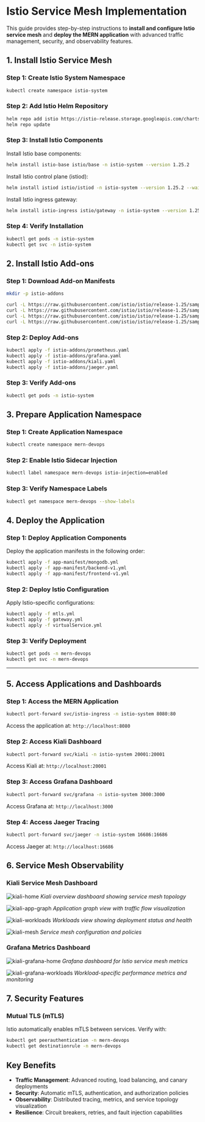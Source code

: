 # **Istio Service Mesh Implementation**

This guide provides step-by-step instructions to **install and configure Istio service mesh** and **deploy the MERN application** with advanced traffic management, security, and observability features.


## **1. Install Istio Service Mesh**

### **Step 1: Create Istio System Namespace**
```bash
kubectl create namespace istio-system
```

### **Step 2: Add Istio Helm Repository**
```bash
helm repo add istio https://istio-release.storage.googleapis.com/charts
helm repo update
```

### **Step 3: Install Istio Components**
Install Istio base components:
```bash
helm install istio-base istio/base -n istio-system --version 1.25.2
```

Install Istio control plane (istiod):
```bash
helm install istiod istio/istiod -n istio-system --version 1.25.2 --wait
```

Install Istio ingress gateway:
```bash
helm install istio-ingress istio/gateway -n istio-system --version 1.25.2
```

### **Step 4: Verify Installation**
```bash
kubectl get pods -n istio-system
kubectl get svc -n istio-system
```


## **2. Install Istio Add-ons**

### **Step 1: Download Add-on Manifests**
```bash
mkdir -p istio-addons

curl -L https://raw.githubusercontent.com/istio/istio/release-1.25/samples/addons/prometheus.yaml -o istio-addons/prometheus.yaml
curl -L https://raw.githubusercontent.com/istio/istio/release-1.25/samples/addons/grafana.yaml -o istio-addons/grafana.yaml
curl -L https://raw.githubusercontent.com/istio/istio/release-1.25/samples/addons/kiali.yaml -o istio-addons/kiali.yaml
curl -L https://raw.githubusercontent.com/istio/istio/release-1.25/samples/addons/jaeger.yaml -o istio-addons/jaeger.yaml
```

### **Step 2: Deploy Add-ons**
```bash
kubectl apply -f istio-addons/prometheus.yaml
kubectl apply -f istio-addons/grafana.yaml
kubectl apply -f istio-addons/kiali.yaml
kubectl apply -f istio-addons/jaeger.yaml
```

### **Step 3: Verify Add-ons**
```bash
kubectl get pods -n istio-system
```


## **3. Prepare Application Namespace**

### **Step 1: Create Application Namespace**
```bash
kubectl create namespace mern-devops
```

### **Step 2: Enable Istio Sidecar Injection**
```bash
kubectl label namespace mern-devops istio-injection=enabled
```

### **Step 3: Verify Namespace Labels**
```bash
kubectl get namespace mern-devops --show-labels
```


## **4. Deploy the Application**

### **Step 1: Deploy Application Components**
Deploy the application manifests in the following order:

```bash
kubectl apply -f app-manifest/mongodb.yml
kubectl apply -f app-manifest/backend-v1.yml
kubectl apply -f app-manifest/frontend-v1.yml
```

### **Step 2: Deploy Istio Configuration**
Apply Istio-specific configurations:

```bash
kubectl apply -f mtls.yml
kubectl apply -f gateway.yml
kubectl apply -f virtualService.yml
```

### **Step 3: Verify Deployment**
```bash
kubectl get pods -n mern-devops
kubectl get svc -n mern-devops
```

---

## **5. Access Applications and Dashboards**

### **Step 1: Access the MERN Application**
```bash
kubectl port-forward svc/istio-ingress -n istio-system 8080:80
```
Access the application at: `http://localhost:8080`

### **Step 2: Access Kiali Dashboard**
```bash
kubectl port-forward svc/kiali -n istio-system 20001:20001
```
Access Kiali at: `http://localhost:20001`

### **Step 3: Access Grafana Dashboard**
```bash
kubectl port-forward svc/grafana -n istio-system 3000:3000
```
Access Grafana at: `http://localhost:3000`

### **Step 4: Access Jaeger Tracing**
```bash
kubectl port-forward svc/jaeger -n istio-system 16686:16686
```
Access Jaeger at: `http://localhost:16686`


## **6. Service Mesh Observability**

### **Kiali Service Mesh Dashboard**
![kiali-home](./assets/kiali-home.png)
*Kiali overview dashboard showing service mesh topology*

![kiali-app-graph](./assets/kiali-app-graph.png)
*Application graph view with traffic flow visualization*

![kiali-workloads](./assets/kiali-workloads.png)
*Workloads view showing deployment status and health*

![kiali-mesh](./assets/kiali-mesh.png)
*Service mesh configuration and policies*

### **Grafana Metrics Dashboard**
![kiali-grafana-home](./assets/kiali-grafana-home.png)
*Grafana dashboard for Istio service mesh metrics*

![kiali-grafana-workloads](./assets/kiali-grafana-workloads.png)
*Workload-specific performance metrics and monitoring*

## **7. Security Features**

### **Mutual TLS (mTLS)**
Istio automatically enables mTLS between services. Verify with:

```bash
kubectl get peerauthentication -n mern-devops
kubectl get destinationrule -n mern-devops
```

## **Key Benefits**

- **Traffic Management**: Advanced routing, load balancing, and canary deployments
- **Security**: Automatic mTLS, authentication, and authorization policies  
- **Observability**: Distributed tracing, metrics, and service topology visualization
- **Resilience**: Circuit breakers, retries, and fault injection capabilities
